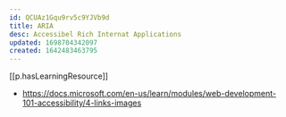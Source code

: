 ```yaml
---
id: QCUAz1Gqu9rv5c9YJVb9d
title: ARIA
desc: Accessibel Rich Internat Applications
updated: 1698704342097
created: 1642483463795
---
```




[[p.hasLearningResource]]
  - https://docs.microsoft.com/en-us/learn/modules/web-development-101-accessibility/4-links-images
